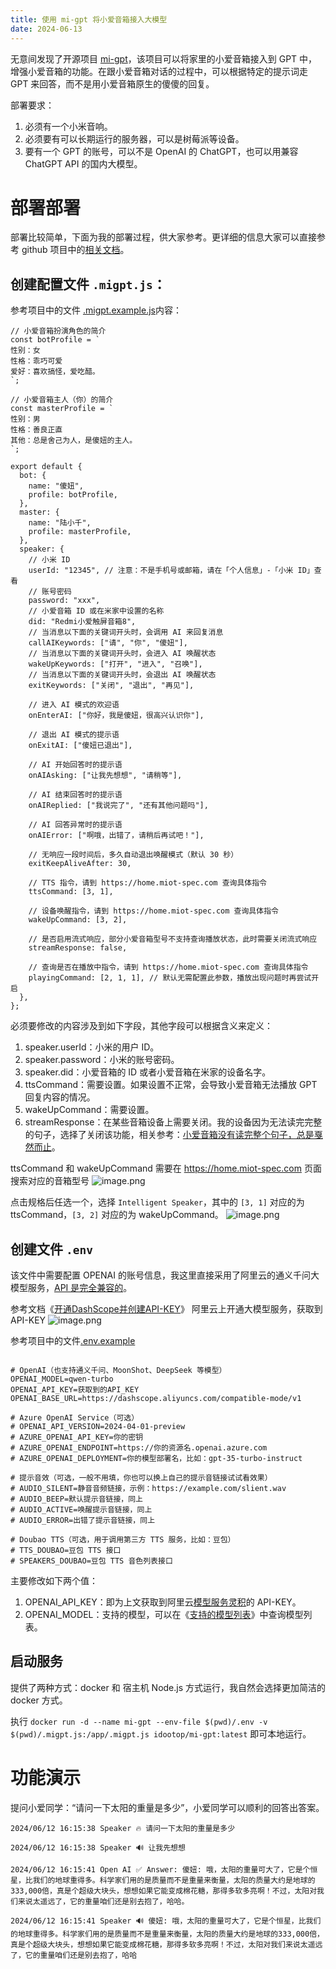 ```yaml
---
title: 使用 mi-gpt 将小爱音箱接入大模型
date: 2024-06-13
---
```

无意间发现了开源项目 [mi-gpt](https://github.com/idootop/mi-gpt)，该项目可以将家里的小爱音箱接入到 GPT 中，增强小爱音箱的功能。在跟小爱音箱对话的过程中，可以根据特定的提示词走 GPT 来回答，而不是用小爱音箱原生的傻傻的回复。

部署要求：
1. 必须有一个小米音响。
2. 必须要有可以长期运行的服务器，可以是树莓派等设备。
3. 要有一个 GPT 的账号，可以不是 OpenAI 的 ChatGPT，也可以用兼容 ChatGPT API 的国内大模型。
# 部署部署

部署比较简单，下面为我的部署过程，供大家参考。更详细的信息大家可以直接参考 github 项目中的[相关文档](https://github.com/idootop/mi-gpt/tree/main/docs)。
## 创建配置文件 `.migpt.js`：

参考项目中的文件 [.migpt.example.js](https://github.com/idootop/mi-gpt/blob/main/.migpt.example.js)内容：
```
// 小爱音箱扮演角色的简介
const botProfile = `
性别：女
性格：乖巧可爱
爱好：喜欢搞怪，爱吃醋。
`;

// 小爱音箱主人（你）的简介
const masterProfile = `
性别：男
性格：善良正直
其他：总是舍己为人，是傻妞的主人。
`;

export default {
  bot: {
    name: "傻妞",
    profile: botProfile,
  },
  master: {
    name: "陆小千",
    profile: masterProfile,
  },
  speaker: {
    // 小米 ID
    userId: "12345", // 注意：不是手机号或邮箱，请在「个人信息」-「小米 ID」查看
    // 账号密码
    password: "xxx",
    // 小爱音箱 ID 或在米家中设置的名称
    did: "Redmi小爱触屏音箱8",
    // 当消息以下面的关键词开头时，会调用 AI 来回复消息
    callAIKeywords: ["请", "你", "傻妞"],
    // 当消息以下面的关键词开头时，会进入 AI 唤醒状态
    wakeUpKeywords: ["打开", "进入", "召唤"],
    // 当消息以下面的关键词开头时，会退出 AI 唤醒状态
    exitKeywords: ["关闭", "退出", "再见"],
    
    // 进入 AI 模式的欢迎语
    onEnterAI: ["你好，我是傻妞，很高兴认识你"],
    
    // 退出 AI 模式的提示语
    onExitAI: ["傻妞已退出"],
    
    // AI 开始回答时的提示语
    onAIAsking: ["让我先想想", "请稍等"],
    
    // AI 结束回答时的提示语
    onAIReplied: ["我说完了", "还有其他问题吗"],
    
    // AI 回答异常时的提示语
    onAIError: ["啊哦，出错了，请稍后再试吧！"],
    
    // 无响应一段时间后，多久自动退出唤醒模式（默认 30 秒）
    exitKeepAliveAfter: 30,
    
    // TTS 指令，请到 https://home.miot-spec.com 查询具体指令
    ttsCommand: [3, 1],
    
    // 设备唤醒指令，请到 https://home.miot-spec.com 查询具体指令
    wakeUpCommand: [3, 2],
    
    // 是否启用流式响应，部分小爱音箱型号不支持查询播放状态，此时需要关闭流式响应
    streamResponse: false,
    
    // 查询是否在播放中指令，请到 https://home.miot-spec.com 查询具体指令
    playingCommand: [2, 1, 1], // 默认无需配置此参数，播放出现问题时再尝试开启
  },
};
```

必须要修改的内容涉及到如下字段，其他字段可以根据含义来定义：
1. speaker.userId：小米的用户 ID。
2. speaker.password：小米的账号密码。
3. speaker.did：小爱音箱的 ID 或者小爱音箱在米家的设备名字。
4. ttsCommand：需要设置。如果设置不正常，会导致小爱音箱无法播放 GPT 回复内容的情况。
5. wakeUpCommand：需要设置。
6. streamResponse：在某些音箱设备上需要关闭。我的设备因为无法读完完整的句子，选择了关闭该功能，相关参考：[小爱音箱没有读完整个句子，总是戛然而止](https://github.com/idootop/mi-gpt/blob/main/docs/faq.md#q%E5%B0%8F%E7%88%B1%E9%9F%B3%E7%AE%B1%E6%B2%A1%E6%9C%89%E8%AF%BB%E5%AE%8C%E6%95%B4%E4%B8%AA%E5%8F%A5%E5%AD%90%E6%80%BB%E6%98%AF%E6%88%9B%E7%84%B6%E8%80%8C%E6%AD%A2)。

ttsCommand 和 wakeUpCommand 需要在 https://home.miot-spec.com 页面搜索对应的音箱型号
![image.png](https://kuring.oss-cn-beijing.aliyuncs.com/images/20240612234942.png)

点击规格后任选一个，选择 `Intelligent Speaker`，其中的 `[3, 1]` 对应的为 ttsCommand，`[3, 2]` 对应的为 wakeUpCommand。
![image.png](https://kuring.oss-cn-beijing.aliyuncs.com/images/20240612235825.png)

## 创建文件 `.env`

该文件中需要配置 OPENAI 的账号信息，我这里直接采用了阿里云的通义千问大模型服务，[API 是完全兼容的](https://help.aliyun.com/zh/dashscope/developer-reference/compatibility-of-openai-with-dashscope/)。

参考文档《[开通DashScope并创建API-KEY](https://help.aliyun.com/zh/dashscope/developer-reference/activate-dashscope-and-create-an-api-key)》 阿里云上开通大模型服务，获取到 API-KEY
![image.png](https://kuring.oss-cn-beijing.aliyuncs.com/images/20240611230914.png)

参考项目中的文件[.env.example](https://github.com/idootop/mi-gpt/blob/main/.env.example)
```

# OpenAI（也支持通义千问、MoonShot、DeepSeek 等模型）
OPENAI_MODEL=qwen-turbo
OPENAI_API_KEY=获取到的API_KEY
OPENAI_BASE_URL=https://dashscope.aliyuncs.com/compatible-mode/v1

# Azure OpenAI Service（可选）
# OPENAI_API_VERSION=2024-04-01-preview
# AZURE_OPENAI_API_KEY=你的密钥
# AZURE_OPENAI_ENDPOINT=https://你的资源名.openai.azure.com
# AZURE_OPENAI_DEPLOYMENT=你的模型部署名，比如：gpt-35-turbo-instruct

# 提示音效（可选，一般不用填，你也可以换上自己的提示音链接试试看效果）
# AUDIO_SILENT=静音音频链接，示例：https://example.com/slient.wav
# AUDIO_BEEP=默认提示音链接，同上
# AUDIO_ACTIVE=唤醒提示音链接，同上
# AUDIO_ERROR=出错了提示音链接，同上

# Doubao TTS（可选，用于调用第三方 TTS 服务，比如：豆包）
# TTS_DOUBAO=豆包 TTS 接口
# SPEAKERS_DOUBAO=豆包 TTS 音色列表接口
```
主要修改如下两个值：
1. OPENAI_API_KEY：即为上文获取到阿里云[模型服务灵积](https://help.aliyun.com/zh/dashscope/)的 API-KEY。
2. OPENAI_MODEL：支持的模型，可以在《[支持的模型列表](https://help.aliyun.com/zh/dashscope/developer-reference/compatibility-of-openai-with-dashscope/#7f9c78ae99pwz)》中查询模型列表。

## 启动服务

提供了两种方式：docker 和 宿主机 Node.js 方式运行，我自然会选择更加简洁的 docker 方式。

执行 `docker run -d --name mi-gpt --env-file $(pwd)/.env -v $(pwd)/.migpt.js:/app/.migpt.js idootop/mi-gpt:latest` 即可本地运行。

# 功能演示

提问小爱同学：“请问一下太阳的重量是多少”，小爱同学可以顺利的回答出答案。

```
2024/06/12 16:15:38 Speaker 🔥 请问一下太阳的重量是多少

2024/06/12 16:15:38 Speaker 🔊 让我先想想

2024/06/12 16:15:41 Open AI ✅ Answer: 傻妞: 哦，太阳的重量可大了，它是个恒星，比我们的地球重得多。科学家们用的是质量而不是重量来衡量，太阳的质量大约是地球的333,000倍，真是个超级大块头，想想如果它能变成棉花糖，那得多软多亮啊！不过，太阳对我们来说太遥远了，它的重量咱们还是别去抱了，哈哈。

2024/06/12 16:15:41 Speaker 🔊 傻妞: 哦，太阳的重量可大了，它是个恒星，比我们的地球重得多。科学家们用的是质量而不是重量来衡量，太阳的质量大约是地球的333,000倍，真是个超级大块头，想想如果它能变成棉花糖，那得多软多亮啊！不过，太阳对我们来说太遥远了，它的重量咱们还是别去抱了，哈哈
```